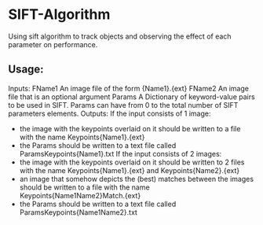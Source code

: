 # SIFT-Algorithm
Using sift algorithm to track objects and observing the effect of each parameter on performance.

## Usage:
Inputs:
FName1 An image file of the form {Name1}.{ext}
FName2 An image file that is an optional argument
Params A Dictionary of keyword-value pairs to be used in
SIFT. Params can have from 0 to the total number
of SIFT parameters elements.
Outputs:
If the input consists of 1 image:
+ the image with the keypoints overlaid on it should be
written to a file with the name
Keypoints{Name1}.{ext}
+ the Params should be written to a text file called
ParamsKeypoints{Name1}.txt
If the input consists of 2 images:
+ the image with the keypoints overlaid on it should be
written to 2 files with the name
Keypoints{Name1}.{ext} and Keypoints{Name2}.{ext}
+ an image that somehow depicts the (best) matches between
the images should be written to a file with the name
Keypoints{Name1Name2}Match.{ext}
+ the Params should be written to a text file called
ParamsKeypoints{Name1Name2}.txt
